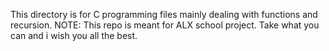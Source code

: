 
This directory is for C programming files mainly dealing with functions and recursion.
NOTE: This repo is meant  for ALX school project. Take what you can and i wish you all the best.
